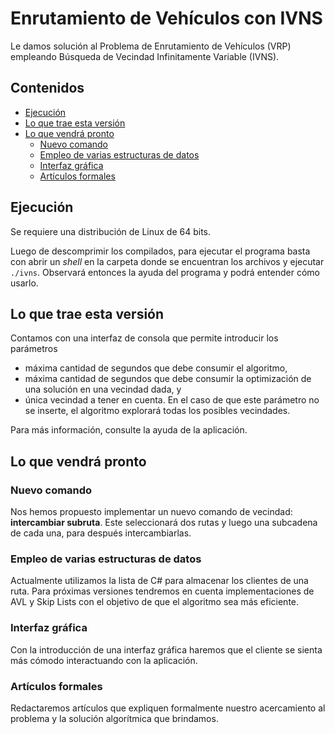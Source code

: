 <h1> Enrutamiento de Vehículos con IVNS </h1>

Le damos solución al Problema de Enrutamiento de Vehículos (VRP) empleando Búsqueda de Vecindad Infinitamente Variable (IVNS).

<h2> Contenidos </h2>

- [Ejecución](#ejecución)
- [Lo que trae esta versión](#lo-que-trae-esta-versión)
- [Lo que vendrá pronto](#lo-que-vendrá-pronto)
  - [Nuevo comando](#nuevo-comando)
  - [Empleo de varias estructuras de datos](#empleo-de-varias-estructuras-de-datos)
  - [Interfaz gráfica](#interfaz-gráfica)
  - [Artículos formales](#artículos-formales)

## Ejecución
Se requiere una distribución de Linux de 64 bits.

Luego de descomprimir los compilados, para ejecutar el programa basta con abrir un *shell* en la carpeta donde se encuentran los archivos y ejecutar
`./ivns`. Observará entonces la ayuda del programa y podrá entender cómo usarlo.

## Lo que trae esta versión
Contamos con una interfaz de consola que permite introducir los parámetros
* máxima cantidad de segundos que debe consumir el algoritmo,
* máxima cantidad de segundos que debe consumir la optimización de una solución en una vecindad dada, y
* única vecindad a tener en cuenta. En el caso de que este parámetro no se inserte, el algoritmo explorará todas los posibles vecindades.

Para más información, consulte la ayuda de la aplicación.

## Lo que vendrá pronto
### Nuevo comando
Nos hemos propuesto implementar un nuevo comando de vecindad: **intercambiar subruta**. Este seleccionará dos rutas y luego una subcadena de cada una, para después intercambiarlas.

### Empleo de varias estructuras de datos
Actualmente utilizamos la lista de C# para almacenar los clientes de una ruta. Para próximas versiones tendremos en cuenta implementaciones de AVL y Skip Lists con el objetivo de que el algoritmo sea más eficiente.

### Interfaz gráfica
Con la introducción de una interfaz gráfica haremos que el cliente se sienta más cómodo interactuando con la aplicación.

### Artículos formales
Redactaremos artículos que expliquen formalmente nuestro acercamiento al problema y la solución algorítmica que brindamos.